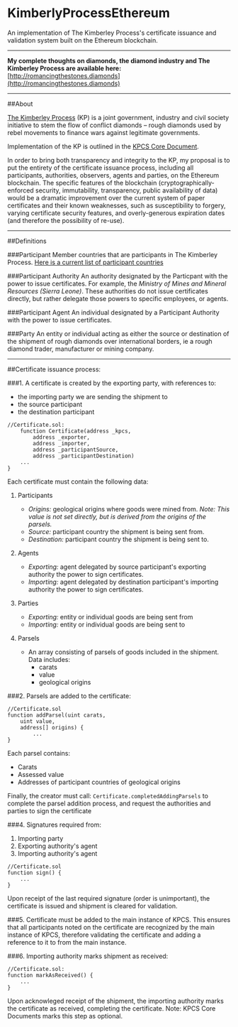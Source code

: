 # KimberlyProcessEthereum
An implementation of The Kimberley Process's certificate issuance and validation system built on the Ethereum blockchain.

---

__My complete thoughts on diamonds, the diamond industry and The Kimberley Process are available here:__
[http://romancingthestones.diamonds](http://romancingthestones.diamonds)

---

##About

[The Kimberley Process](http://www.kimberleyprocess.com) (KP) is a joint government, industry and civil society initiative to stem the flow of conflict diamonds – rough diamonds used by rebel movements to finance wars against legitimate governments.

Implementation of the KP is outlined in the [KPCS Core Document](http://www.kimberleyprocess.com/en/kpcs-core-document).

In order to bring both transparency and integrity to the KP, my proposal is to put the entirety of the certificate issuance process, including all participants, authorities, observers, agents and parties, on the Ethereum blockchain. The specific features of the blockchain (cryptographically-enforced security, immutability, transparency, public availability of data) would be a dramatic improvement over the current system of paper certificates and their known weaknesses, such as  susceptibility to forgery, varying certificate security features, and overly-generous expiration dates (and therefore the possibility of re-use).

---

##Definitions

###Participant
Member countries that are participants in The Kimberley Process.
[Here is a current list of participant countries](http://www.kimberleyprocess.com/en/participants)

###Participant Authority
An authority designated by the Particpant with the power to issue certificates. For example, the _Ministry of Mines and Mineral Resources (Sierra Leone)_. These authorities do not issue certificates directly, but rather delegate those powers to specific employees, or agents.

###Participant Agent
An individual designated by a Participant Authority with the power to issue certificates.

###Party
An entity or individual acting as either the source or destination of the shipment of rough diamonds over international borders, ie a rough diamond trader, manufacturer or mining company.

---

##Certificate issuance process:

###1. A certificate is created by the exporting party, with references to:
- the importing party we are sending the shipment to
- the source participant
- the destination participant

```solidity
//Certificate.sol:
    function Certificate(address _kpcs,
        address _exporter,
        address _importer,
        address _participantSource,
        address _participantDestination)
    ...
}
```

Each certificate must contain the following data:

1. Participants
	- _Origins:_ geological origins where goods were mined from. _Note: This value is not set directly, but is derived from the origins of the parsels._
	- _Source:_ participant country the shipment is being sent from.
	- _Destination:_ participant country the shipment is being sent to.

2. Agents
	- _Exporting:_ agent delegated by source participant's exporting authority the power to sign certificates.
	- _Importing:_ agent delegated by destination participant's importing authority the power to sign certificates.

3. Parties
	- _Exporting:_ entity or individual goods are being sent from
	- _Importing:_ entity or individual goods are being sent to

4. Parsels
	- An array consisting of parsels of goods included in the shipment. Data includes:
		- carats
		- value
		- geological origins

###2. Parsels are added to the certificate:
```solidity
//Certificate.sol
function addParsel(uint carats,
	uint value,
	address[] origins) {
		...
}
```
Each parsel contains:
- Carats
- Assessed value
- Addresses of participant countries of geological origins

Finally, the creator must call: `Certificate.completedAddingParsels` to complete the parsel addition process, and request the authorities and parties to sign the certificate

###4. Signatures required from:
1. Importing party
2. Exporting authority's agent
3. Importing authority's agent

```solidity
//Certificate.sol
function sign() {
	...
}
```

Upon receipt of the last required signature (order is unimportant), the certificate is issued and shipment is cleared for validation.

###5. Certificate must be added to the main instance of KPCS.
This ensures that all participants noted on the certificate are recognized by the main instance of KPCS, therefore validating the certificate and adding a reference to it to from the main instance.

###6. Importing authority marks shipment as received:

```solidity
//Certificate.sol:
function markAsReceived() {
	...
}
```

Upon acknowleged receipt of the shipment, the importing authority marks the certificate as received, completing the certificate.
Note: KPCS Core Documents marks this step as optional.
